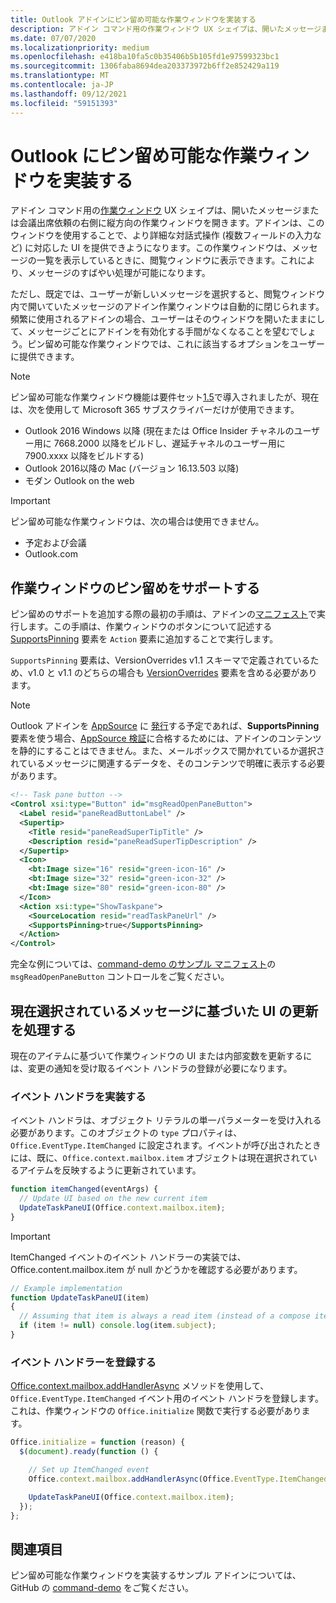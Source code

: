 ```yaml
---
title: Outlook アドインにピン留め可能な作業ウィンドウを実装する
description: アドイン コマンド用の作業ウィンドウ UX シェイプは、開いたメッセージまたは会議出席依頼の右側に縦方向の作業ウィンドウを開きます。アドインは、このウィンドウを使用することで、より詳細な対話式操作に対応した UI を提供できようになります。
ms.date: 07/07/2020
ms.localizationpriority: medium
ms.openlocfilehash: e418ba10fa5c0b35406b5b105fd1e97599323bc1
ms.sourcegitcommit: 1306faba8694dea203373972b6ff2e852429a119
ms.translationtype: MT
ms.contentlocale: ja-JP
ms.lasthandoff: 09/12/2021
ms.locfileid: "59151393"
---
```

# <a name="implement-a-pinnable-task-pane-in-outlook"></a>Outlook にピン留め可能な作業ウィンドウを実装する

アドイン コマンド用の[作業ウィンドウ](add-in-commands-for-outlook.md#launching-a-task-pane) UX シェイプは、開いたメッセージまたは会議出席依頼の右側に縦方向の作業ウィンドウを開きます。アドインは、このウィンドウを使用することで、より詳細な対話式操作 (複数フィールドの入力など) に対応した UI を提供できようになります。この作業ウィンドウは、メッセージの一覧を表示しているときに、閲覧ウィンドウに表示できます。これにより、メッセージのすばやい処理が可能になります。

ただし、既定では、ユーザーが新しいメッセージを選択すると、閲覧ウィンドウ内で開いていたメッセージのアドイン作業ウィンドウは自動的に閉じられます。頻繁に使用されるアドインの場合、ユーザーはそのウィンドウを開いたままにして、メッセージごとにアドインを有効化する手間がなくなることを望むでしょう。ピン留め可能な作業ウィンドウでは、これに該当するオプションをユーザーに提供できます。

> [!NOTE]
> ピン留め可能な作業ウィンドウ機能は要件セット[1.5](../reference/objectmodel/requirement-set-1.5/outlook-requirement-set-1.5.md)で導入されましたが、現在は、次を使用して Microsoft 365 サブスクライバーだけが使用できます。
>
> - Outlook 2016 Windows 以降 (現在または Office Insider チャネルのユーザー用に 7668.2000 以降をビルドし、遅延チャネルのユーザー用に 7900.xxxx 以降をビルドする)
> - Outlook 2016以降の Mac (バージョン 16.13.503 以降)
> - モダン Outlook on the web

> [!IMPORTANT]
> ピン留め可能な作業ウィンドウは、次の場合は使用できません。
>
> - 予定および会議
> - Outlook.com

## <a name="support-task-pane-pinning"></a>作業ウィンドウのピン留めをサポートする

ピン留めのサポートを追加する際の最初の手順は、アドインの[マニフェスト](manifests.md)で実行します。この手順は、作業ウィンドウのボタンについて記述する [SupportsPinning](../reference/manifest/action.md#supportspinning) 要素を `Action` 要素に追加することで実行します。

`SupportsPinning` 要素は、VersionOverrides v1.1 スキーマで定義されているため、v1.0 と v1.1 のどちらの場合も [VersionOverrides](../reference/manifest/versionoverrides.md) 要素を含める必要があります。

> [!NOTE]
> Outlook アドインを [AppSource](https://appsource.microsoft.com) に [発行](../publish/publish.md)する予定であれば、**SupportsPinning** 要素を使う場合、[AppSource 検証](/legal/marketplace/certification-policies)に合格するためには、アドインのコンテンツを静的にすることはできません。また、メールボックスで開かれているか選択されているメッセージに関連するデータを、そのコンテンツで明確に表示する必要があります。

```xml
<!-- Task pane button -->
<Control xsi:type="Button" id="msgReadOpenPaneButton">
  <Label resid="paneReadButtonLabel" />
  <Supertip>
    <Title resid="paneReadSuperTipTitle" />
    <Description resid="paneReadSuperTipDescription" />
  </Supertip>
  <Icon>
    <bt:Image size="16" resid="green-icon-16" />
    <bt:Image size="32" resid="green-icon-32" />
    <bt:Image size="80" resid="green-icon-80" />
  </Icon>
  <Action xsi:type="ShowTaskpane">
    <SourceLocation resid="readTaskPaneUrl" />
    <SupportsPinning>true</SupportsPinning>
  </Action>
</Control>
```

完全な例については、[command-demo のサンプル マニフェスト](https://github.com/OfficeDev/outlook-add-in-command-demo/blob/master/command-demo-manifest.xml)の `msgReadOpenPaneButton` コントロールをご覧ください。

## <a name="handling-ui-updates-based-on-currently-selected-message"></a>現在選択されているメッセージに基づいた UI の更新を処理する

現在のアイテムに基づいて作業ウィンドウの UI または内部変数を更新するには、変更の通知を受け取るイベント ハンドラの登録が必要になります。

### <a name="implement-the-event-handler"></a>イベント ハンドラを実装する

イベント ハンドラは、オブジェクト リテラルの単一パラメーターを受け入れる必要があります。このオブジェクトの `type` プロパティは、`Office.EventType.ItemChanged` に設定されます。イベントが呼び出されたときには、既に、`Office.context.mailbox.item` オブジェクトは現在選択されているアイテムを反映するように更新されています。

```js
function itemChanged(eventArgs) {
  // Update UI based on the new current item
  UpdateTaskPaneUI(Office.context.mailbox.item);
}
```

> [!IMPORTANT]
> ItemChanged イベントのイベント ハンドラーの実装では、Office.content.mailbox.item が null かどうかを確認する必要があります。
>
> ```js
> // Example implementation
> function UpdateTaskPaneUI(item)
> {
>   // Assuming that item is always a read item (instead of a compose item).
>   if (item != null) console.log(item.subject);
> }
> ```

### <a name="register-the-event-handler"></a>イベント ハンドラーを登録する

[Office.context.mailbox.addHandlerAsync](../reference/objectmodel/preview-requirement-set/office.context.mailbox.md#methods) メソッドを使用して、`Office.EventType.ItemChanged` イベント用のイベント ハンドラを登録します。これは、作業ウィンドウの `Office.initialize` 関数で実行する必要があります。

```js
Office.initialize = function (reason) {
  $(document).ready(function () {

    // Set up ItemChanged event
    Office.context.mailbox.addHandlerAsync(Office.EventType.ItemChanged, itemChanged);

    UpdateTaskPaneUI(Office.context.mailbox.item);
  });
};
```

## <a name="see-also"></a>関連項目

ピン留め可能な作業ウィンドウを実装するサンプル アドインについては、GitHub の [command-demo](https://github.com/OfficeDev/outlook-add-in-command-demo) をご覧ください。
